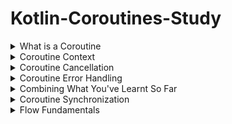 # Kotlin-Coroutines-Study

<details>
<summary>What is a Coroutine</summary>
<div markdown="1">

## What is a Coroutine

### 스레드와 코루틴:

- **스레드(Thread):** 스레드는 여러 작업을 동시에 실행할 수 있도록 도와줍니다. 예를 들어, 밥과 치킨을 요리할 때, 밥이 다 될 때까지 기다린 후 치킨을 요리하는 대신 두 가지를 동시에 하면 전체 시간이 줄어듭니다. 이처럼 스레드는 작업을 병렬로 처리하여 시간을 절약할 수 있습니다.
- **멀티 스레딩(Multi-threading):** 프로그램에서 여러 독립적인 실행 흐름(스레드)을 가질 수 있습니다. 한 스레드가 결과를 기다리는 동안 다른 스레드에서 작업을 처리할 수 있어, CPU 리소스를 효율적으로 사용할 수 있습니다.

### 코루틴(Coroutine):

- **순차적 실행:** 코루틴은 기본적으로 스레드처럼 순차적으로 실행됩니다. 하지만 **중단 지점**에 도달하면 대기 상태가 됩니다. 예를 들어, 네트워크 응답을 기다리거나 파일 복사를 하는 경우가 있습니다.
- **중단 지점:** 코루틴이 중단 지점에 도달하면, **연속성(continuation)**이라는 메커니즘을 통해 현재 상태를 저장하고, 나중에 결과가 준비되면 다시 실행을 재개할 수 있습니다.
- **가벼움:** 코루틴은 스레드보다 훨씬 적은 리소스를 사용하기 때문에, 더 많은 코루틴을 생성하더라도 메모리 문제를 걱정할 필요가 없습니다.
- **콜백 불필요:** 기존의 비동기 작업에서 사용되는 콜백(callback) 대신, 코루틴은 필요한 시점에 실행을 일시 중지하고 나중에 재개하기 때문에 프로그램 흐름을 훨씬 간단하게 관리할 수 있습니다.
- **스레드 전환:** 코루틴은 작업을 수행하는 스레드를 쉽게 전환할 수 있습니다. 예를 들어, 네트워크 작업은 백그라운드 스레드에서 처리하고, 결과가 준비되면 UI 업데이트를 위해 메인(UI) 스레드로 전환할 수 있습니다.

### 차단(Blocking) vs 중단(Suspending):

- **중단(Suspending):** 코루틴은 자신의 실행을 중단하지만, 실행 중인 스레드는 다른 작업을 계속할 수 있습니다.
- **차단(Blocking):** 스레드 전체가 차단되어 해당 스레드에서 실행 중인 다른 코루틴들이 모두 멈추게 됩니다.

## Launching your first Coroutine

- **동시성과 병렬성**:
    - 동시성은 여러 작업을 한 번에 처리하는 방식으로, 병렬성과는 다르게 단일 CPU 코어에서 작업이 빠르게 전환되면서 동시에 처리되는 것처럼 보임.
    - 병렬성은 여러 CPU 코어를 사용할 때만 가능함.
- **지연 함수와 서스펜션**:
    - `delay` 함수는 서스펜드 함수로 코루틴을 일시 중지하고 일정 시간이 지난 후 다시 실행함.
    - 코루틴이 지연될 때 다른 코루틴은 계속 실행될 수 있으며, 네트워크 호출과 같은 비동기 작업에서 유용하게 사용됨.
- **구조화된 동시성(Structured Concurrency)**:
    - 코루틴의 부모-자식 관계를 통해 계층 구조를 가지며, 여러 코루틴을 함께 관리하고 취소하는 것이 쉬워짐.
    - 예시로 외부 코루틴이 실행되고, 내부 코루틴들이 순차적으로 실행되며 서로 독립적으로 동작함.
- **블로킹 코드와 서스펜딩 코드**:
    - 블로킹 코드(`Thread.sleep()`)와 서스펜딩 코드(`delay()`)의 차이를 설명.
    - 서스펜딩 코드는 코루틴만 일시 중지하지만, 블로킹 코드는 스레드 전체를 멈추게 함. UI 업데이트가 필요한 메인 스레드에서 블로킹 코드를 실행하면 앱이 멈추는 현상이 발생할 수 있음.

## Suspend Functions

- **실제 예제 소개**:
    - `Ktor` 네트워킹 라이브러리와 `Room` 데이터베이스를 활용한 예제를 통해, 보다 현실적인 코루틴 사용 사례를 다룸.
    - `Ktor`는 코루틴 기반으로 작동하며, 네트워킹과 데이터베이스 작업에 서스펜드 함수가 많이 사용됨.
- **서스펜드 함수 작성**:
    - `delay`와 같은 서스펜드 함수는 코루틴 안에서 실행되며, 서스펜드 함수 내에서도 다른 서스펜드 함수를 호출할 수 있음.
    - `fetchData`라는 서스펜드 함수 예제를 통해, API 호출로 얻은 데이터를 로컬 데이터베이스에 저장하는 과정을 설명. 이 과정은 비동기적으로 실행됨.
- **서스펜드 함수의 작동 방식**:
    - 네트워크 호출이나 데이터베이스 삽입과 같은 작업이 완료된 후에 다음 작업이 실행됨. 즉, 순차적으로 비동기 작업이 이루어짐.
    - 여러 서스펜드 함수를 하나로 묶어, 코루틴 스코프 내에서 호출할 수 있음.

## Coroutine Scopes

- **GlobalScope의 위험성**:
    - `GlobalScope`를 사용하면 코루틴이 애플리케이션의 전체 생명 주기에 연결되어 앱이 종료되기 전까지 코루틴이 취소되지 않음.
    - Android의 생명 주기 관리(액티비티, 프래그먼트, 뷰 모델)에서 GlobalScope를 사용하는 것은 비효율적이고 위험할 수 있음.
- **LifeCycleScope와 ViewModelScope**:
    - `LifeCycleScope`는 코루틴을 액티비티나 프래그먼트의 생명 주기와 연결하여, 화면 회전 등의 이유로 액티비티가 파괴되면 코루틴도 함께 취소됨.
    - `ViewModelScope`는 뷰모델의 생명 주기와 연결되어, 뷰모델이 종료될 때 코루틴도 자동으로 취소됨. 화면 회전 시에도 계속해서 네트워크 요청을 유지할 수 있어 자주 사용됨.
- **코루틴 스코프의 중요성**:
    - 각 Android 컴포넌트의 생명 주기에 맞춰 코루틴을 적절히 관리할 수 있도록, `GlobalScope` 대신 `LifeCycleScope`나 `ViewModelScope`를 사용하는 것이 권장됨.
- **Custom Coroutine Scope**:
    - 사용자가 직접 코루틴 스코프를 만들 수 있음. 예를 들어, 서비스와 같은 생명 주기를 가진 컴포넌트에서 스코프를 생성하고 서비스가 종료되면 코루틴도 취소할 수 있음.

## Jobs Deferreds

- **Job과 Coroutine**:
    - 코루틴은 `launch` 함수를 통해 실행되며, 이 함수는 `Job` 객체를 반환함. Job은 코루틴의 상태(실행 중, 취소됨, 완료됨)를 관리함.
    - Job을 통해 특정 코루틴을 취소하거나 상태를 확인할 수 있음. 예를 들어, `job.cancel()`로 특정 코루틴을 취소할 수 있고, `job.isActive`, `job.isCompleted` 등의 메서드로 상태를 확인할 수 있음.
- **Job 대기(Join)**:
    - `job.join()`은 해당 코루틴이 완료될 때까지 대기하는 서스펜딩 함수임. 여러 코루틴을 병렬로 실행하면서도, 각 코루틴이 끝날 때까지 기다릴 수 있음.
- **Deferred와 결과 반환**:
    - `launch` 대신 `async`를 사용하면 `Deferred` 객체를 반환받으며, 이는 결과를 지연 반환하는 코루틴임.
    
    ```kotlin
    val deferred: Deferred<String> = async {
        delay(1000L)  // 1초 동안 대기
        "결과 반환"   // 결과 반환
    }
    
    val result = deferred.await()  // 1초 후에 "결과 반환" 값을 얻음
    println(result)  // 출력: 결과 반환
    ```
    
    - `Deferred`는 결과를 포함한 `Job`의 일종으로, `await()` 함수를 통해 코루틴의 결과를 비동기적으로 받을 수 있음.
    - 예를 들어, `async`를 사용해 두 개의 네트워크 요청을 병렬로 실행하고, 각 요청이 끝난 후 결과를 받아 처리할 수 있음.
- **병렬 처리의 중요성**:
    - 여러 코루틴을 병렬로 실행하면 전체 시간이 단축됨. 예시로, 두 개의 작업이 각각 2초와 3초가 걸리더라도, 병렬로 처리하면 5초가 아닌 3초 안에 완료됨.
    - `async` 블록 내에서 즉시 `await()`를 호출하면, 병렬 처리가 아닌 순차적으로 실행되어 비효율적임.

## Coroutines in Compose

- **Compose에서 코루틴 사용**:
    - Jetpack Compose는 코루틴 기반으로 설계되어 있으며, UI 관련 작업에 코루틴을 많이 활용함.
    - 예시로 간단한 카운터 앱을 통해, 코루틴이 Compose에서 어떻게 사용되는지 설명함.
- **LaunchedEffect**:
    - `LaunchedEffect`는 컴포지션이 시작될 때 코루틴을 실행하고, 특정 상태가 변경되면 코루틴을 재실행하는 효과 핸들러임.
    - 상태(key)가 변경되면 코루틴이 취소되고 새롭게 시작되며, UI가 변경될 때 오래된 상태에 의존하지 않도록 도와줌.
- **ProducedState**:
    - `ProducedState`는 코루틴 컨텍스트에서 상태를 생성하는데 사용되며, 서스펜드 함수와 함께 상태를 업데이트할 수 있음.
        - **코루틴 기반 상태 생성**:
        `ProducedState`는 코루틴 컨텍스트 안에서 비동기 작업을 수행하여 UI에서 사용할 상태를 생성합니다. `ProducedState`는 **서스펜드 함수**를 호출할 수 있으므로, 네트워크 호출이나 시간 지연 같은 비동기 작업을 처리할 때 유용함.
        - **상태의 지속성**:
        `ProducedState`로 생성된 상태는 해당 컴포저블이 **컴포지션**에 있을 때만 유효하며, 컴포저블이 사라지면 코루틴과 상태도 함께 소멸합니다. 이는 UI의 생명 주기와 상태의 생명 주기를 맞추는 데 유용함.
        - **사용법**:
        `ProducedState`는 초기 상태 값을 제공하고, 코루틴을 사용하여 상태를 갱신합니다. 코루틴 안에서 비동기 작업이 완료될 때마다 상태를 업데이트하고, UI는 이 상태 변화를 관찰하여 자동으로 다시 그려짐.
        
        ```kotlin
        @Composable
        fun CounterScreen() {
            val counter by produceState(initialValue = 0) {
                while (true) {
                    delay(1000L)  // 1초 대기
                    value += 1    // 상태 값 증가
                }
            }
        
            Text(text = "Counter: $counter")
        }
        ```
        
        - 예를 들어, 사용자가 프로필 정보를 로딩하는 동안 화면에 상태를 실시간으로 업데이트하거나, 데이터가 준비될 때까지 대기할 수 있습니다.
- **Snackbar 예시**:
    - `Snackbar`는 서스펜딩 함수(`showSnackbar`)를 사용하여 코루틴이 실행 중인 동안 일시 중단됨. 이를 통해 UI가 반응하는 동안 상태를 관리할 수 있음.
    - `rememberCoroutineScope`를 사용하여 특정 컴포저블의 생명 주기와 연계된 코루틴 스코프를 만들 수 있음.

 </div>
</details>

<details>
<summary>Coroutine Context</summary>
<div markdown="1">

### What Is a Coroutine Context

1. 액티비티, 애플리케이션, 서비스 컨텍스트와 달리, Coroutine Context는 현재 실행 중인 코루틴의 상태를 나타낸다.
    1. 코루틴 컨텍스트의 요소
        1. 코루틴의 작업
        2. 이름
        3. 예외 처리기
        4. 디스패처 등
2.  **Coroutine Context**는 해시맵처럼 키-값 쌍으로 여러 요소를 포함한다.

예를 들어, 코루틴의 작업을 Job을 통해 접근할 수 있으며, 이름을 부여하거나 예외 처리기를 추가하는 것도 가능하다.

3. Dispatcher는 코루틴이 실행되는 스레드를 결정하는데 사용된다.

기본 디스패처는 _Dispatchers.Default_이며, _Dispatchers.Main_ 등으로 스레드를 지정할 수 있다.

4. Coroutine Context는 여러 요소를 조합할 수 있다. _+_ 연산자를 사용해 디스패처와 작업을 함꼐 설정하는 방식으로 컨텍스트를 구성할 수 있다.

```kotlin
CoroutineScope(Dispathcers.Main + CoroutineName("Cool Coroutine!")).launch {
	println(Dispatcher: ${coroutineContext[CoroutineDispatcher]}")
	println(Dispatcher: ${coroutineContext[CoroutineName]}")
}
```

5. **코루틴 스코프**는 단순히 코루틴 컨텍스트를 감싸는 래퍼로, 코루틴의 수명 주기를 관리하는 역할을 합니다.

### WithContext

1. 코루틴 컨텍스트는 언제든지 스레드를 변경할 수 있는 능력이 있으며, **withContext**를 사용하면 특정 스레드로 코드를 실행할 수 있다.
    
2. 각 디스패처는 특정 작업에 최적화되어 있다. 예를 들어, **IO 디스패처**는 네트워크 요청이나 파일 읽기와 같은 I/O 작업에 적합하고, **메인 디스패처**는 UI 업데이트 작업에 사용된다.
    

### IO Default Dispatcher

1. **IO 디스패처**는 I/O 작업(예: 네트워크 호출, 파일 읽기 등)에 최적화되어 있다. 이런 작업은 외부에서 응답을 기다려야 하므로 CPU 자원을 덜 사용하고, 여러 스레드에서 동시에 처리하는 것이 유f리하다.
2. **기본 디스패처**는 CPU를 많이 사용하는 작업에 적합합니다. 계산이나 복잡한 알고리즘을 처리할 때 더 적은 스레드를 사용하고, 각 CPU 코어에 맞춰 효율적으로 자원을 사용합니다.

두 디스패처의 차이점은 스레드 풀의 크기에서 나온다. IO 디스패처는 더 많은 스레드를 사용해 동시에 여러 작업을 처리할 수 있지만, 기본 디스패처는 CPU 자원을 최대한 활용하기 위해 코어당 하나의 스레드만 사용합니다. 예를 들어, 네트워크 요청 같은 작업은 IO 디스패처를 사용하는 것이 더 빠르지만, 복잡한 계산 작업은 기본 디스패처가 더 효율적입니다

### Main / Main Immediate Dispatcher

1. **메인 디스패처(Main Dispatcher)**: 메인 스레드에서 코루틴을 실행시키는 기본 방식입니다. 이 디스패처를 사용하면 작업이 대기열에 추가되어 메인 스레드의 다른 작업(예: UI 업데이트)이 완료된 후 실행됩니다. 즉, 코루틴이 스케줄링되어 대기 중인 다른 작업이 모두 끝나고 나면 실행됩니다.
    
2. **메인 Immediate 디스패처(Main Immediate Dispatcher)**: 메인 디스패처와 마찬가지로 메인 스레드에서 코루틴을 실행하지만, 차이점은 이름에서 알 수 있듯이 즉시 실행됩니다. 즉, 대기열에 넣지 않고 바로 실행되며, 코루틴이 이미 메인 스레드에서 실행 중이라면 즉시 코드를 실행합니다. 대기 시간 없이 바로 UI 업데이트가 필요할 때 유용합니다.
    

이렇게 immediate 는 순서 보장과 최적화에 유용하게 쓰일 수 있습니다. immediate 는 이미 해당 함수가 해당 스레드에 있다고 가정하고 추가적인 디스패치를 요구하지 않는 Dispatcher 이기 때문에 모든 환경에서 기본 값으로 존재하는 메인 스레드에 대해서만 가능합니다. 이런 이유로 Dispatchers.Main 이 아닌 다른 Dispatchers 에는 immediate 옵션이 존재하지 않습니다.

예를 들어, XML 기반의 UI에서는 메인 스레드에서만 UI를 변경할 수 있기 때문에 메인 디스패처를 꼭 사용해야 했습니다. 반면, Jetpack Compose 환경에서는 상태(state) 업데이트를 통해 UI가 갱신되기 때문에, 일부 상태 변경은 백그라운드 스레드에서도 안전하게 이루어질 수 있습니다.

Dispatchers.Main.immediate 는 viewModelScope 와 lifecycleScope 에 기본 값으로 사용되고 있습니다.

```kotlin
public val ViewModel.viewModelScope: CoroutineScope
    get() {
        val scope: CoroutineScope? = this.getTag(JOB_KEY)
        if (scope != null) {
            return scope
        }
        return setTagIfAbsent(
            JOB_KEY,
            CloseableCoroutineScope(SupervisorJob() + Dispatchers.Main.immediate)
        )
    }
    
public val Lifecycle.coroutineScope: LifecycleCoroutineScope
    get() {
        while (true) {
            val existing = mInternalScopeRef.get() as LifecycleCoroutineScopeImpl?
            if (existing != null) {
                return existing
            }
            val newScope = LifecycleCoroutineScopeImpl(
                this,
                SupervisorJob() + Dispatchers.Main.immediate
            )
            if (mInternalScopeRef.compareAndSet(null, newScope)) {
                newScope.register()
                return newScope
            }
        }
    }
```

안드로이드는 기본 스레드가 메인 스레드 하나밖에 없기 때문에 기본 값으로 모든 함수들은 메인 스레드에서 실행되기 때문입니다.

### Unconfined Dispatcher

이 디스패처는 일반적인 상황에서 자주 사용되지는 않지만, 미리 정의된 디스패처 중 하나로 존재하며 특정한 경우에 유용할 수 있다.

- **Unconfined Dispatcher**는 코루틴을 어느 스레드에서든 실행할 수 있으며, 실행 중이던 스레드를 그대로 이어받아 실행합니다. 즉, Unconfined 디스패처로 전환된 코루틴은 이전에 실행 중이던 스레드에서 계속 실행됩니다.

- 이 디스패처는 스레드에 구애받지 않고 실행되므로, 스레드 전환이 필요하지 않은 간단한 작업에 적합할 수 있지만, **예측하지 못한 동작**이 발생할 수 있어 실무에서는 자주 사용하지 않도록 권장됩니다. 예를 들어, 메인 스레드에서 실행되는 Unconfined 코루틴이 잘못된 블로킹 호출을 할 경우, 메인 스레드가 차단될 수 있습니다.

- 실제로 Unconfined Dispatcher의 **실제 사용 사례**는 거의 없으며, 예측 불가능한 동작 때문에 사용이 권장되지 않습니다. 하지만, **테스트 환경**에서는 Unconfined Dispatcher의 특별한 버전인 **Unconfined Test Dispatcher**가 유용할 수 있으며, 이는 테스트에서 코루틴의 실행 흐름을 제어할 수 있게 도와줍니다.

</div>
</details>

<details>
<summary> Coroutine Cancellation</summary>
<div markdown="1">

## Why Cancellation Seems Simple, But is hard

### 1. **취소의 기본 개념**

- 코루틴을 취소하면 실행 중인 작업이 중단됩니다. 특정 코루틴 스코프 내에서 모든 코루틴이 취소될 수 있으며, **부모 작업**이 취소되면 **자식 작업**도 함께 취소됩니다. 이는 비교적 직관적으로 이해할 수 있습니다.

### 2. **취소의 협력적 특성**

- 코루틴의 취소는 **자동으로 이루어지지 않고**, 중단 함수(suspending function)가 취소 여부를 확인하고 취소를 수락해야만 작동합니다. 즉, 취소가 발생해도 중단 함수 내에서 **취소 체크포인트**가 있어야 취소가 반영됩니다.
- 예를 들어, 이미지 압축 작업을 중단시키려면 각 중단 함수 호출 사이에 취소 여부를 확인하는 코드(예: `isActive` 또는 `ensureActive`)가 필요합니다. 이를 통해 코루틴이 취소되었는지 확인하고, 취소된 경우에는 더 이상 작업을 계속하지 않고 종료됩니다.

### 3. **취소 처리 시의 문제점**

- 코루틴 취소가 제대로 지원되지 않으면, 취소 요청을 받아도 코루틴이 계속 실행될 수 있습니다. 예를 들어, 파일을 읽거나 이미지를 압축하는 작업에서 취소 체크포인트가 없으면, 코루틴이 취소되었더라도 해당 작업이 끝날 때까지 계속됩니다.
- **취소 체크포인트**는 중단 함수 사이에 위치해야 하며, 이를 통해 취소 여부를 주기적으로 확인해야 합니다.

### 4. **실제 안드로이드 환경에서의 취소**

- 안드로이드 환경에서는 **생명 주기(Lifecycle)**에 따라 코루틴이 자동으로 취소될 수 있습니다. 예를 들어, **ViewModel 스코프**에서 실행 중인 코루틴은 사용자가 화면을 뒤로 이동하거나 액티비티가 종료되면 자동으로 취소됩니다. 이런 상황에서 취소를 제대로 지원하지 않으면, **메모리 누수**나 **성능 문제**, 심지어 **앱 크래시**가 발생할 수 있습니다.

## The Consequences of Cancellation

- **취소의 기본 구조**:
    - 코루틴 내에서 취소된 **작업(job)**은 더 이상 실행되지 않지만, 동일한 부모 작업 내의 **다른 형제 작업**은 계속 실행됩니다.
    - 반면, **부모 작업**이 취소되면 모든 자식 작업도 함께 취소됩니다. 이는 **구조적 동시성(Structured Concurrency)**의 원칙에 따른 것으로, 부모 작업의 취소는 하위 모든 작업에 영향을 미칩니다.
- **코루틴 스코프 취소**:
    - **코루틴 스코프**가 취소되면 해당 스코프 내에서 실행 중이던 모든 코루틴과 작업이 취소됩니다.
    - 한 번 취소된 코루틴 스코프는 더 이상 재사용할 수 없으며, 새로운 코루틴을 시작할 수 없습니다. 만약 스코프 자체는 유지하면서 자식 작업들만 취소하고 싶다면, `coroutineContext.cancelChildren()`을 사용할 수 있습니다.
- **취소의 내부 작동**:
    - 코루틴이 취소될 때, **취소 예외(CancellationException)**가 발생하며, 코루틴은 더 이상 실행되지 않습니다. 예를 들어, `ensureActive()` 함수는 코루틴이 여전히 활성 상태인지 확인하고, 취소된 경우 예외를 발생시킵니다.
    - 코루틴은 상태 머신처럼 동작하여, 실행 상태(Active)에서 **취소 중 상태(Cancelling)**로 전환되고, 마지막으로 **취소된 상태(Cancelled)**로 이동합니다. 이 과정에서 자원을 정리하는 등의 작업이 필요할 수 있습니다.
- **취소 예외의 특수성**:
    - **CancellationException**은 다른 예외와 달리 오류로 간주되지 않으며, 코루틴이 취소된 후에도 남은 작업을 처리할 수 있는 시간을 허용합니다. 예를 들어, 파일을 열고 있던 스트림을 닫는 등의 정리 작업을 할 수 있습니다.

## Cancellation Trap 1 Try-Catch

1. **취소 예외의 처리 문제**:
    - 코루틴에서 취소가 발생하면 `CancellationException`이 발생하고, 이는 코루틴의 모든 중단점(suspension point)에서 던져집니다.
    - 만약 `try-catch` 블록에서 모든 예외를 포괄적으로 처리하면, `CancellationException`도 함께 잡히게 됩니다. 이로 인해 코루틴이 취소되었음에도 불구하고 취소 상태를 부모 작업이 인식하지 못하게 되어, **무한 반복**이 발생할 수 있습니다.
2. **취소 예외를 삼키는 문제**:
    - 예를 들어, API 요청을 반복하는 코루틴에서 `try-catch`로 모든 예외를 처리한 경우, `CancellationException`이 발생하더라도 코루틴이 계속해서 실행될 수 있습니다. 이는 부모 작업이 취소된 상태를 알 수 없기 때문입니다.
    - 이로 인해, 무한 반복 또는 불필요한 리소스 낭비가 발생할 수 있습니다.
3. **해결 방법**:
    - **특정 예외만 처리**: 모든 예외를 처리하는 대신, 특정 예외(예: 네트워크 오류)만을 처리하여 `CancellationException`을 부모 작업으로 전달할 수 있습니다.
    - **취소 예외 재발생**: `catch` 블록에서 `CancellationException`을 확인하고, 취소된 경우에는 이 예외를 다시 던져서 부모 작업이 취소를 인식하도록 합니다.
    - **`ensureActive` 사용**: `ensureActive()`를 사용해 코루틴이 여전히 활성 상태인지 확인하고, 취소된 경우 `CancellationException`을 발생시킵니다.

## Cancellation Trap 2 Transaction like Behavior

### 문제)

코드에서 원격 API 호출로 주문을 생성하고, 그 주문의 추적 번호를 로컬 데이터베이스에 저장하는 과정이 있다. 여기서 발생할 수 있는 문제는 다음과 같다.

1. **원격 API 호출 성공 후 코루틴 취소**: 주문이 원격 API에 성공적으로 전달되었지만, 로컬 데이터베이스에 추적 번호를 저장하기 전에 코루틴이 취소될 수 있습니다. 이렇게 되면 원격 서버에는 주문 정보가 있지만, 클라이언트(앱)에는 추적 번호가 저장되지 않아 데이터 불일치가 발생합니다.
2. **트랜잭션과 유사한 동작**: 데이터베이스 트랜잭션처럼, 모든 작업이 성공적으로 완료되었을 때만 데이터베이스에 반영되도록 하는 것이 이상적입니다. 하지만 코루틴이 중간에 취소되면, 일부 작업이 완료되지 않아 일관성이 깨질 수 있습니다.

---

### 해결책)

- **withContext(NonCancellable)**: 특정 코드 블록을 **취소 불가능**하게 만들어, 그 코드가 반드시 실행되도록 보장합니다. 예를 들어, 주문이 성공적으로 생성된 후, 추적 번호를 저장하는 코드가 반드시 실행되도록 합니다. 하지만 이 방법은 위험할 수 있으며, 무한 루프나 대규모 작업이 취소되지 않고 계속 실행될 위험이 있습니다.
- **애플리케이션 전역의 코루틴 스코프 생성**: **글로벌 스코프(Global Scope)** 대신, 애플리케이션의 수명과 연동된 전역 코루틴 스코프를 생성하여 사용할 수 있습니다. 이렇게 하면 뷰모델 스코프나 생명 주기 스코프와는 독립적으로 동작하며, 특정 작업이 취소되지 않고 실행되도록 할 수 있습니다. 이를 통해 주문이 성공적으로 완료된 후 추적 번호를 저장하는 작업이 반드시 완료되도록 보장할 수 있습니다.
- **Supervisor Job**: 여러 코루틴이 동일한 스코프에서 실행될 때, 하나의 코루틴이 실패하더라도 다른 코루틴에 영향을 미치지 않도록 하기 위해 **Supervisor Job**을 사용합니다.

## Cancellation Trap 3 Try-Finally

### 문제 설명

코드에서는 파일에 데이터를 쓰고, 코루틴이 취소될 경우 **임시 파일을 삭제**하는 과정이 포함되어 있습니다. 주요 과정은 다음과 같습니다:

1. **파일에 기록**: 파일에 데이터베이스 레코드를 작성하는 함수가 있습니다. 이 함수는 5줄을 파일에 쓰는 작업을 시뮬레이션하며, 중간에 지연(delay)을 추가하여 코루틴이 취소될 가능성을 보여줍니다.
2. **취소 시 파일 삭제**: 코루틴이 취소되면, 파일이 완전히 기록되지 않기 때문에 **임시 파일을 삭제**해야 합니다. 이를 위해 `finally` 블록에서 파일 삭제 작업을 수행합니다.
3. **문제 발생**: 코루틴이 취소될 경우, `finally` 블록은 실행되지만, 코루틴이 이미 **취소 상태**일 때는 **서스펜드 함수(suspend function)**가 호출되지 않습니다. 예를 들어, 파일 삭제 작업이 서스펜드 함수 내에서 이루어지면, 코루틴이 취소된 상태에서는 이 작업이 건너뛰어져 파일이 삭제되지 않습니다.

---

### 해결책

- **`withContext(NonCancellable)`**: 서스펜드 함수를 사용하는 코드가 **취소되지 않도록** `finally` 블록 안에서 `withContext(NonCancellable)`를 사용해야 합니다. 이를 통해 코루틴이 취소된 상태에서도 `finally` 블록 내의 모든 코드가 정상적으로 실행됩니다.
    - 예를 들어, 파일을 삭제하는 함수가 서스펜드 함수라면, `withContext(NonCancellable)`로 감싸주면 코루틴이 취소된 상태에서도 해당 파일이 안전하게 삭제됩니다.

---

### 핵심 요약

코루틴이 취소될 경우, 서스펜드 함수는 더 이상 호출되지 않지만, `finally` 블록에서 리소스를 정리해야 할 경우 `withContext(NonCancellable)`를 사용하여 **취소 불가** 상태에서 반드시 리소스 정리 작업을 완료하도록 해야 합니다

## EnsureActive vs yield

### 1. **ensureActive**

- `ensureActive`는 **취소 여부를 확인**하는 함수로, 코루틴이 취소된 경우 `CancellationException`을 발생시킵니다.
- **중단 함수**가 아니므로, **스레드 전환**이 발생하지 않습니다. 단순히 코루틴이 취소되었는지 확인하고, 취소된 경우 부모 스코프에 이를 알리는 역할을 합니다.

### 2. **yield**

- `yield`는 **중단 함수**이므로, 실행 중인 코루틴이 중단되고, 다른 코루틴이 실행될 수 있는 기회를 줍니다.
- `yield` 역시 코루틴이 취소되었는지 확인하고, 취소된 경우 **취소 예외**를 던집니다.
- 주요 차이점은 **스레드 전환**이 가능하다는 점입니다. 코루틴이 `yield`를 만나면 중단 상태에 들어가고, 다른 코루틴이 실행될 수 있는 기회를 갖습니다.

### 차이점 요약:

- `ensureActive`는 코루틴의 취소를 확인하지만, 중단 상태로 들어가지 않기 때문에 스레드 전환이 일어나지 않습니다.
- `yield`는 중단 상태로 들어가서 다른 코루틴이 실행될 수 있는 기회를 주며, **동시성 프로그래밍**에서 더 효율적으로 동작할 수 있습니다.

결론적으로, `ensureActive`는 빠른 실행을 원할 때 사용하고, `yield`는 **다른 코루틴에게 실행 기회를 제공**하면서 **동시성 작업을 최적화**할 때 유용합니다

</div>
</details>

<details>
<summary> Coroutine Error Handling</summary>
<div markdown="1">

# Coroutine Error Handling

## How Coroutine Treat Exceptions

### 1. **예외 발생 시 동작**

- 코루틴 내에서 예외가 발생하면, 해당 예외는 **부모 코루틴**으로 전파됩니다. 예외가 처리되지 않으면 **애플리케이션이 충돌**하게 됩니다.
- 예외가 발생한 코루틴은 **즉시 중단**되며, 부모 코루틴이 해당 예외를 처리하지 않으면 부모 코루틴도 중단됩니다.

### 2. **예외 처리 방법**

- 예외를 처리하는 방법으로는 **`try-catch`** 블록을 사용하여 예외를 포착할 수 있습니다. 만약 자식 코루틴에서 발생한 예외를 처리하면, 부모 코루틴으로 전파되지 않고 안전하게 처리됩니다.

```kotlin
launch {
    try {
        delay(1000)
        throw Exception("오류 발생")
    } catch (e: Exception) {
        e.printStackTrace()
    }
}
```

- 위 코드에서 자식 코루틴 내의 예외를 처리하면 부모 코루틴에 영향을 주지 않고 정상적으로 작업을 마칠 수 있습니다.

### 3. **부적절한 예외 처리**

- `try-catch`를 **`launch`** 함수 바깥에 사용하면 예외를 포착할 수 없습니다. 이는 `launch` 함수가 비동기로 실행되며, 호출 직후 바로 종료되기 때문에 **`try-catch`** 블록에서 예외를 잡을 수 없기 때문입니다.

```kotlin
try {
    launch {
        throw Exception("오류 발생")
    }
} catch (e: Exception) {
    println("예외 처리됨")
}
```

- 이 경우, 예외는 부모 코루틴으로 전파되며 애플리케이션이 충돌합니다.

### 4. **코루틴 예외 처리의 기본 원칙**

- **자식 코루틴**에서 발생한 예외는 **부모 코루틴으로 전파**되므로, 자식 코루틴 내에서 발생할 수 있는 예외를 **명시적으로 처리**하는 것이 좋습니다.
- 예를 들어, API 호출과 같은 중단 함수에서 발생할 수 있는 예외를 `try-catch`로 처리하여 부모 코루틴이 중단되지 않도록 해야 합니다.

## Catching Errors With CoroutineExceptionHandler

### 1. **`CoroutineExceptionHandler`의 개념**

- `CoroutineExceptionHandler`는 코루틴에서 발생한 **미처리된 예외**를 처리하는 **콜백**을 제공합니다.
- **코루틴 컨텍스트**의 일부로서, 예외가 발생했을 때 해당 예외를 처리할 수 있는 방법을 제공하며, 앱이 충돌하지 않도록 도와줍니다.

### 2. **사용 예시**

- **`try-catch`** 블록을 사용하지 않고 예외가 발생했을 때, 예외는 부모 코루틴으로 전파되며, 부모 코루틴이 취소됩니다.
- `CoroutineExceptionHandler`를 사용하면 **예외가 부모 코루틴으로 전파되기 전에 처리**할 수 있다.

```kotlin
val handler = CoroutineExceptionHandler { _, throwable ->
    throwable.printStackTrace()  // 예외 처리
}

launch(handler) {
    throw Exception("예외 발생")
}
```

### 3. **`CoroutineExceptionHandler`의 한계**

- **예외가 처리되더라도** 해당 코루틴은 **실패한 것으로 간주**됩니다. 즉, 예외가 발생한 자식 코루틴이 속한 **부모 코루틴** 및 해당 부모 코루틴 내의 **모든 자식 코루틴**도 취소됩니다.
- 예를 들어, 자식 코루틴에서 예외가 발생하면 부모 코루틴이 취소되고, 부모의 다른 자식 코루틴도 함께 취소됩니다.

### 4. **사용 시 주의사항**

- `CoroutineExceptionHandler`는 **글로벌 예외 처리** 또는 **로그 기록**을 위한 용도로 적합하지만, 일반적인 예외 처리를 위해 사용하는 것은 권장되지 않습니다.
- 예외 처리를 위해서는 **`try-catch` 블록**을 사용하는 것이 더 권장됩니다. 이는 각 코루틴 내에서 예외를 명시적으로 처리함으로써 부모 코루틴이 취소되는 것을 방지할 수 있기 때문입니다.

## SupervisorJob

### 1. **기본 코루틴 예외 처리**

- 기본적으로 코루틴에서 예외가 발생하면, **해당 코루틴 스코프 전체가 취소**됩니다. 예를 들어, 한 자식 코루틴에서 예외가 발생하면 같은 스코프 내의 다른 자식 코루틴도 함께 취소됩니다.

### 2. **`SupervisorJob`의 역할**

- `SupervisorJob`은 **각 자식 코루틴이 독립적으로 실행**되도록 하여, 한 자식 코루틴에서 예외가 발생해도 **다른 자식 코루틴에 영향을 주지 않도록** 합니다.
- `SupervisorJob`을 사용하면, 한 코루틴이 실패해도 나머지 코루틴은 계속해서 정상적으로 실행될 수 있습니다.

```kotlin
val supervisorScope = CoroutineScope(Dispatchers.Main + SupervisorJob())

supervisorScope.launch {
    throw Exception("코루틴 1 오류 발생")
}

supervisorScope.launch {
    println("코루틴 2 실행 중")
}
```

위 코드에서 첫 번째 코루틴에서 예외가 발생하더라도, 두 번째 코루틴은 정상적으로 실행됩니다.

### 4. **안드로이드에서의 `SupervisorJob` 사용**

- **안드로이드의 `LifecycleScope`** 및 `ViewModelScope`는 기본적으로 `SupervisorJob`을 사용합니다. 이는 여러 독립적인 작업(예: 애니메이션, API 호출, 데이터베이스 쿼리 등)이 하나의 스코프 내에서 실행될 때, **하나의 작업이 실패해도 다른 작업에 영향을 주지 않도록** 하기 위함입니다.

### 5. **사용 시 주의사항**

- `launch` 또는 `withContext`와 함께 `SupervisorJob`을 직접 사용하는 것은 권장되지 않습니다. 이는 부모-자식 간의 구조적 동시성 관계가 깨질 수 있기 때문입니다. 대신, **사용자 정의 코루틴 스코프**에서만 `SupervisorJob`을 사용하는 것이 좋습니다.

## coroutineScope & supervisorScope

### 1. **`coroutineScope`**

- `coroutineScope`는 **모든 자식 코루틴이 완료될 때까지 기다리는 스코프**입니다.
- **구조적 동시성**을 보장하기 때문에, 자식 코루틴 중 하나에서 예외가 발생하면 **모든 자식 코루틴이 취소**됩니다. 즉, 한 코루틴이 실패하면 다른 자식 코루틴도 모두 취소됩니다.
- 이 방식은 **모든 작업이 성공해야 하는 경우**에 적합합니다. 예를 들어, 두 개의 API 호출이 상호 의존적일 때, 하나가 실패하면 다른 것도 취소되는 것이 바람직합니다.

### 2. **`supervisorScope`**

- `supervisorScope`는 **자식 코루틴이 독립적으로 동작**할 수 있게 하며, 한 자식 코루틴이 실패해도 다른 자식 코루틴에 영향을 주지 않습니다.
- 이는 여러 작업이 **서로 독립적**일 때 유용합니다. 예를 들어, 10개의 이미지를 압축하는 작업에서 하나의 이미지 압축이 실패해도 나머지 9개는 계속해서 압축 작업을 완료할 수 있습니다.

```kotlin
supervisorScope {
    launch {
        compressImage()  // 예외 발생 시 다른 코루틴에 영향 없음
    }
    launch {
        saveImage()  // 독립적으로 실행됨
    }
}
```

### 3. **사용 사례 비교**

- `coroutineScope`는 **모든 작업이 성공적으로 완료되어야 할 때** 사용됩니다. 예를 들어, 프로필 데이터를 가져올 때 두 개의 API 호출이 모두 성공해야 한다면, 하나의 호출이 실패하면 다른 호출도 취소되는 것이 이상적입니다.

```kotlin
coroutineScope {
    val metadata = async { getProfileMetadata() }
    val posts = async { getProfilePosts() }
    
    if (metadata.await() != null && posts.await() != null) {
        // 성공 시 처리
    }
}
```

- `supervisorScope`는 **각 작업이 독립적**이고, 하나의 실패가 다른 작업에 영향을 주지 않아야 할 때 사용됩니다. 예를 들어, 여러 이미지를 압축하는 경우 한 이미지의 압축이 실패해도 다른 이미지들이 계속 압축되어야 할 때 적합합니다.

### 4. **`launch`와 `async`의 차이**

- `launch`는 **결과를 반환하지 않는** 코루틴을 생성하며, 예외가 발생하면 즉시 부모 코루틴으로 전파됩니다.
- `async`는 **결과를 반환하는** 코루틴을 생성하며, `await`을 호출할 때까지 예외가 발생하지 않습니다. 즉, 예외가 발생하더라도 `await()`를 호출할 때까지 예외가 전파되지 않습니다.

</div>
</details>

<details>
<summary>Combining What You've Learnt So Far</summary>
<div markdown="1">

## **Converting a Callback to a Suspend Function**

### 1. **콜백을 `suspend` 함수로 변환**

- **콜백 기반 API**(예: 안드로이드의 GPS 위치 가져오기)를 **suspend 함수**로 변환하는 방법을 배웁니다.
- 예시로, `getCurrentLocation()`이라는 콜백 기반의 위치 요청 함수를 코루틴 기반의 `getLocation()`이라는 `suspend` 함수로 변환합니다.
- **`suspendCoroutine`** 또는 `suspendCancellableCoroutine`을 사용하여 **코루틴이 일시 중단**되도록 하고, 콜백이 호출되면 코루틴을 재개(resume)합니다.

### 2. **취소 처리**

- 코루틴이 취소되었을 때, 해당 콜백을 어떻게 중단시킬 수 있는지 설명합니다. 안드로이드의 경우, 대부분의 시스템 API는 `CancellationSignal`을 제공하여 이를 처리할 수 있습니다.
- `suspendCancellableCoroutine`을 사용하여 **취소 가능**한 코루틴을 만들고, 코루틴이 취소되면 `CancellationSignal`을 사용하여 요청을 취소합니다.

### 3. **에러 처리**

- 위치 권한이 없거나 다른 문제가 발생했을 때, `continuation.resumeWithException()`을 사용하여 코루틴에서 예외를 발생시키는 방법을 설명합니다.
- 예외가 발생하면 부모 코루틴으로 전파되며, 적절히 처리되지 않으면 코루틴이 중단됩니다.

### 4. **비동기 작업의 동작 방식**

- 비동기 작업이 콜백을 사용하여 즉시 반환하는 대신, 요청이 완료되었을 때 콜백을 호출합니다. 이를 **코루틴으로 변환**하여 **중단 지점**을 만들고, 콜백이 호출되면 코루틴이 다시 실행됩니다.

### 5. **주의 사항**

- **콜백이 한 번만 실행되는 경우**에만 `suspendCoroutine` 또는 `suspendCancellableCoroutine`을 사용할 수 있습니다. 만약 **여러 번 호출되는 콜백**을 처리해야 한다면, `Flow`를 사용하는 것이 더 적합합니다.

### 6. invokeOnCancellation

- **코루틴 취소 시점에 실행**: 코루틴이 취소될 때 **자동으로 호출**되어, 자원을 해제하거나 추가 작업을 실행할 수 있습니다.
- **취소 처리**: 외부 API나 비동기 작업이 있을 때, **취소 신호**를 보내거나, 비동기 작업을 중단할 때 유용합니다.
- 취소 가능 코루틴(`suspendCancellableCoroutine`)**과 함께 사용**: 특히, `suspendCancellableCoroutine`을 사용하는 경우, 비동기 작업이 중단될 수 있도록 이 메서드를 사용해 **콜백 취소**를 처리합니다.

```kotlin
suspend fun getLocation(): Location = suspendCancellableCoroutine { continuation ->
    val locationManager = ... // LocationManager 초기화
    val cancellationSignal = CancellationSignal()

    // 위치 요청 시작
    locationManager.getCurrentLocation(
        LocationManager.NETWORK_PROVIDER,
        cancellationSignal,
        mainExecutor,
        { location ->
            // 위치를 성공적으로 받으면 코루틴을 재개
            continuation.resume(location)
        }
    )

    // 코루틴이 취소될 때 취소 신호 전송
    continuation.invokeOnCancellation {
        cancellationSignal.cancel()  // 위치 요청을 취소
    }
}
```

### 동작 설명

1. `suspendCancellableCoroutine`을 사용하여 코루틴을 일시 중단합니다.
2. GPS 요청을 시작한 후, 위치가 받아지면 `continuation.resume()`*을 호출하여 코루틴을 다시 실행합니다.
3. 코루틴이 **취소**되면 `invokeOnCancellation`이 호출되고, 이 시점에 `CancellationSignal.cancel()`을 통해 **GPS 요청을 취소**합니다.

### 사용 시 주의사항

- `invokeOnCancellation`은 **코루틴이 취소될 때만 실행**됩니다. 코루틴이 정상적으로 완료되면 호출되지 않습니다.
- 취소된 상태에서도 **비동기 작업이 종료**되도록 안전하게 구현해야 합니다.

### 번외 : 백그라운드 위협에 대한 콜백을 실행하는 newSingleThreadExecutor 에서는 잘 작동하지 않고, Main Thread에서 수행되어야 하는 이유

백그라운드 스레드에서 실행되는 **`newSingleThreadExecutor`** 대신 **메인 스레드**에서 콜백을 실행해야 하는 이유는, 안드로이드 시스템에서 **UI 관련 작업** 및 일부 **시스템 API 호출**이 반드시 **메인 스레드**에서 이루어져야 하기 때문입니다. 이를 따르지 않으면 **비정상적인 동작**이나 **충돌**이 발생할 수 있습니다. 여기서 그 이유를 구체적으로 설명해 볼게요.

### 1. **안드로이드 UI 스레드 원칙**

- 안드로이드의 UI 스레드는 앱의 **UI와 상호작용**하는 모든 작업을 처리하는 스레드입니다. 따라서 **UI 업데이트** 또는 **UI와 관련된 콜백**은 메인 스레드에서 실행되어야 합니다.
- 많은 안드로이드 **시스템 API**는 메인 스레드에서 호출되어야 하며, 이를 백그라운드 스레드에서 호출하면 예기치 않은 오류가 발생할 수 있습니다. 예를 들어, 위치 서비스(Location Manager)나 **카메라 API** 등이 있습니다.

### 2. **`newSingleThreadExecutor`의 문제**

- `newSingleThreadExecutor`는 **단일 백그라운드 스레드**에서 작업을 처리하도록 설계된 **Executor**입니다. 이는 **멀티스레딩** 환경에서 유용하지만, 안드로이드의 **UI 작업**이나 **시스템 콜백**을 백그라운드 스레드에서 처리하려고 하면 **메인 스레드와의 충돌**이 발생할 수 있습니다.
- 특히 **안드로이드 시스템 API**에서 제공하는 콜백은 주로 **메인 스레드에서 호출**되도록 설계되어 있기 때문에, 이를 백그라운드 스레드에서 처리하면 동작이 제대로 이루어지지 않거나 충돌이 발생할 수 있습니다.

### 3. **GPS 및 시스템 서비스 콜백의 메인 스레드 요구**

- **GPS 위치 요청**과 같은 시스템 서비스는 **메인 스레드에서 실행**되어야 합니다. 위치 요청 API는 위치가 수신될 때 **메인 스레드에서 UI 업데이트**를 하거나, 시스템 리소스를 관리하는데, 백그라운드 스레드에서 이를 처리할 경우 이러한 동작이 **안정적으로 이루어지지 않을 수 있습니다**.
- **메인 스레드**는 이러한 API들이 요청을 올바르게 처리하고, 필요한 경우 **취소(cancellation)** 등의 작업도 안전하게 수행할 수 있는 환경을 제공합니다.

### 4. **주요 예시: `Main Executor` 사용**

백그라운드 스레드 대신 **메인 스레드**에서 안전하게 콜백을 실행하기 위해, 안드로이드에서 메인 스레드 실행기(`Main Executor`)를 사용해야 합니다.

```kotlin
val mainExecutor = ContextCompat.getMainExecutor(context)
locationManager.getCurrentLocation(
    LocationManager.NETWORK_PROVIDER,
    null,  // CancellationSignal
    mainExecutor,  // Main thread에서 콜백을 실행
    { location ->
        // 위치가 성공적으로 수신되었을 때 콜백 처리
        println("위치: ${location.latitude}, ${location.longitude}")
    }
)
```

### 5. **왜 `Main Executor`가 필요한가?**

- **안전한 스레드 동작**: 메인 스레드에서 실행되는 코드는 **UI 작업**과 **안드로이드 시스템과의 상호작용**이 안전하게 이루어지도록 보장됩니다.
- **예상치 않은 동작 방지**: 백그라운드 스레드에서 시스템 콜백을 처리하면 시스템 리소스 관리나 UI 업데이트에서 오류가 발생할 수 있습니다. 이러한 작업은 반드시 **메인 스레드**에서 처리되어야 안전하게 동작합니다.

### 결론

- `newSingleThreadExecutor`와 같은 백그라운드 스레드는 **UI 업데이트**나 **안드로이드 시스템 콜백**을 처리하는 데 적합하지 않습니다. 이러한 작업은 **메인 스레드**에서 이루어져야 하며, 이를 위해 `Main Executor`를 사용하는 것이 권장됩니다. 이는 시스템 안정성 및 예측 가능한 동작을 보장하는 데 필수적입니다.

</div>
</details>

<details>
<summary> Coroutine Synchronization</summary>
<div markdown="1">

## **When Do You Have to Think of Synchronization**

### 1. **경쟁 상태(Race Condition)**

- **경쟁 상태**란, 여러 코루틴(또는 스레드)이 **동시에 공유 자원**(예: 변수 `count`)에 접근하여 값을 읽고 쓰는 상황에서 발생하는 문제입니다.
- 예시로, `count` 변수를 0에서 시작하여 100,000번 증가시키려 하지만, 실제 실행 결과는 100,000에 도달하지 못하는 경우가 발생합니다. 이는 **다수의 코루틴이 동시에 값을 읽고, 증가시키고, 다시 쓰는 과정에서 충돌**이 발생하기 때문입니다.

### 2. **왜 발생하는가?**

- `count++` 연산은 단순해 보이지만, 실제로는 **세 단계**로 이루어집니다:여러 코루틴이 **동시에 이 세 단계를 실행**하면, 한 코루틴이 값을 증가시키는 도중 다른 코루틴이 같은 값을 읽고 동일한 결과를 기록할 수 있습니다. 이로 인해 **최종 값이 정확하지 않게** 됩니다.
    1. **현재 값 읽기**
    2. **값 증가**
    3. **증가된 값 쓰기**

### 3. **단일 스레드에서의 동작**

- 만약 **모든 작업을 메인 스레드**에서 실행하면, 코루틴들이 한 번에 하나씩만 실행되므로 경쟁 상태가 발생하지 않습니다. 하지만 이는 **UI가 멈추거나 성능 저하**를 일으킬 수 있기 때문에, 실제 애플리케이션에서는 비효율적입니다.

### 4. **동기화의 필요성**

- **여러 코루틴**이 **동시에 동일한 자원**에 접근하는 경우, 동기화(synchronization)가 필요합니다. 동기화를 통해 한 코루틴이 자원을 수정하는 동안 다른 코루틴이 접근하지 못하도록 해야 합니다.

## **synchronized and Mutex**

### 1. **`synchronized` 블록**

- **`synchronized`** 블록은 자바의 기본 동기화 메커니즘으로, **스레드 간 자원 접근을 제어**합니다.
- **공유된 락 객체**를 사용하여 여러 스레드가 같은 변수에 접근하지 않도록 **순차적으로 코드가 실행**되도록 보장합니다.
- 예시:
    
    ```kotlin
    val lock = Any()
    synchronized(lock) {
        count++
    }
    
    ```
    
- **동작 원리**: 스레드가 **동시에 같은 코드에 접근할 수 없도록** 하고, 한 스레드가 작업을 완료한 후에야 다른 스레드가 실행됩니다.
- **락 객체가 공유되지 않으면** 동기화가 제대로 이루어지지 않습니다. 각 코루틴이 서로 다른 락 객체를 사용하면 동기화되지 않아 **경쟁 상태**가 발생할 수 있습니다.

### 2. **`Mutex`** (Mutual Exclusion)

- `Mutex`는 코루틴에서 사용하는 동기화 메커니즘으로, 하나의 뮤텍스(key)를 통해 여러 코루틴이 **공유 자원에 순차적으로 접근**할 수 있도록 합니다.
- 예시:
    
    ```kotlin
    val mutex = Mutex()
    mutex.withLock {
        count++
    }
    
    ```
    
- **`withLock`** 함수는 **코루틴을 중단**시키며, 뮤텍스가 해제될 때까지 다른 코루틴이 자원에 접근하지 못하게 합니다. 중단된 코루틴은 뮤텍스가 해제되면 다시 실행됩니다.
- `withLock`은 **중단 함수**이므로, **코루틴의 동시성**을 관리하는 데 적합합니다.

### 3. **`synchronized` vs `Mutex` 비교**

- `synchronized`는 **일반 스레드**와 코루틴에서 모두 사용할 수 있지만, 코루틴에서는 비효율적일 수 있습니다.
- `Mutex`는 코루틴을 위한 동기화 도구로, 코루틴이 **중단되면서도 다른 코루틴이 실행될 수 있는 장점**을 제공합니다.
- **코루틴을 사용하는 경우**에는 `Mutex`를 사용하는 것이 더 적합합니다. `synchronized`는 자바에서 제공하는 스레드 기반 동기화 방식으로, **코루틴의 중단 상태**를 고려하지 않습니다.
- 또한, **Kotlin 멀티플랫폼 프로젝트**에서는 `synchronized`를 사용할 수 없고, `Mutex`만 사용할 수 있습니다.

### 4. **주의 사항**

- **데드락**: 잘못된 사용으로 **데드락**이 발생할 수 있습니다. 예를 들어, 두 코루틴이 서로 뮤텍스를 기다리면 **작업이 중단된 상태로 멈추는 문제**가 발생할 수 있습니다. 이를 방지하기 위해 `withLock`을 사용할 때 최소한의 코드만 동기화 블록에 넣는 것이 중요합니다.

## **Concurrent Lists and HashMaps**

### 1. **경쟁 상태와 동시성 문제**

- 경쟁 상태(Race Condition)는 **공유 데이터**에 여러 스레드 또는 코루틴이 동시에 접근하여 읽기 및 쓰기를 할 때 발생할 수 있습니다.
- **Mutable 데이터 구조**(예: **HashMap** 또는 **Mutable List**)도 이 문제를 겪습니다. 예를 들어, 여러 코루틴이 **HashMap**에 동시에 값을 읽고 쓰면, 데이터가 불일치하거나 손실될 수 있습니다.

### 2. **Concurrent HashMap**

- **Concurrent HashMap**은 **동시성**을 지원하는 데이터 구조로, 읽기와 쓰기 연산이 **동기화**되어 있습니다.
- 하지만, **읽기와 쓰기 작업 사이**는 동기화되지 않기 때문에, 읽기와 쓰기 사이에 다른 스레드가 값을 수정할 수 있는 **경쟁 상태**가 여전히 발생할 수 있습니다.
    
    ```kotlin
    val concurrentHashMap = ConcurrentHashMap<Int, Int>()
    // 동시성 문제 발생 가능
    val currentCount = concurrentHashMap[randomKey] ?: 0
    concurrentHashMap[randomKey] = currentCount + 1
    
    ```
    

### 3. **Mutex 사용**

- **Mutex**는 **동시성 문제**를 해결하는 더 안전한 방법입니다. **Mutex**를 사용하면, **읽기와 쓰기 작업을 모두 동기화**할 수 있어 경쟁 상태를 방지할 수 있습니다.
    
    ```kotlin
    val mutex = Mutex()
    mutex.withLock {
        val currentCount = hashMap[randomKey] ?: 0
        hashMap[randomKey] = currentCount + 1
    }
    ```
    
    `withLock`은 **코루틴을 중단**시키고, 뮤텍스가 해제될 때까지 다른 코루틴이 자원에 접근하지 못하게 합니
    

### 4. **Concurrent HashMap의 한계**

- **Concurrent HashMap**은 각 **읽기 또는 쓰기 연산**을 개별적으로 동기화하지만, **여러 연산을 연결**하는 경우에는 동기화가 되지 않습니다. 즉, **복합 연산**(읽기 후 쓰기 등)을 수행할 때는 여전히 **경쟁 상태**가 발생할 수 있습니다.
- 이러한 이유로, **Concurrent HashMap**만으로는 **완전한 동기화**를 보장할 수 없습니다.

### 5. **Mutex와의 비교**

- **Concurrent HashMap**은 단일 연산에 대해서만 동기화를 지원하며, **여러 연산을 결합한 작업**에서는 문제가 발생할 수 있습니다.
- 반면, **Mutex**를 사용하면 **여러 연산을 하나의 블록으로 묶어** 동기화할 수 있어, 읽기와 쓰기 사이의 경쟁 상태를 방지할 수 있습니다.

## **Single Thread Dispatcher**

### 1. **싱글 스레드 디스패처의 개념**

- **싱글 스레드 디스패처**는 **단일 스레드**에서 모든 작업을 실행하도록 제한합니다. 즉, 한 번에 하나의 작업만 실행되므로경쟁 상태(Race Condition)가 발생하지 않습니다.
- **동시성 문제**가 발생하지 않도록 **코드 블록을 순차적으로 실행**할 수 있기 때문에, **Mutex**나 **synchronized** 블록과 같은 동기화 기법이 필요 없습니다.

### 2. **사용 방법**

- `Dispatchers.IO.limitedParallelism(1)`을 사용하여 **단일 스레드**에서 코루틴을 실행할 수 있습니다. 이렇게 하면, 코루틴이 여러 스레드에서 동시에 실행되는 것을 방지하여 **동시성 문제**를 해결할 수 있습니다.
    
    ```kotlin
    val dispatcher = Dispatchers.IO.limitedParallelism(1)
    CoroutineScope(dispatcher).launch {
        // 동기화가 필요한 코드
        count++
    }
    
    ```
    

### 3. **장점**

- **간편한 동기화**: 단일 스레드에서 실행되므로, **경쟁 상태가 발생하지 않으며** 코드가 자연스럽게 동기화됩니다.
- **성능 최적화**: 코루틴이 일시 중단(`suspend`)될 때, 해당 스레드는 다른 코루틴을 처리할 수 있기 때문에 **단일 스레드로도 효율적인 처리**가 가능합니다.
- **병렬 처리와의 결합**: **API 호출** 등에서는 **다시 병렬 처리**로 전환할 수 있어, 필요한 부분에서만 싱글 스레드를 사용하고 나머지 작업은 병렬로 처리할 수 있습니다.

### 4. **주의 사항**

- **블로킹 코드**가 포함된 경우에는 주의가 필요합니다. 예를 들어, 비트맵을 압축하는 작업과 같은 **CPU 집약적인 작업**을 싱글 스레드에서 처리하면 성능이 저하될 수 있습니다. 이 경우, **멀티 스레드**로 전환하여 작업을 처리하는 것이 더 적합합니다.
    
    ```kotlin
    // 병렬 처리가 필요한 경우
    withContext(Dispatchers.Default) {
        // 블로킹 코드 처리
        compressBitmap()
    }
    
    ```
    

### 5. **싱글 스레드 디스패처 사용 시 주의**

- **디스패처 인스턴스 공유**: 각 코루틴이 동일한 **싱글 스레드 디스패처 인스턴스**를 사용해야만 제대로 동기화가 이루어집니다. 만약 각 코루틴이 **서로 다른 디스패처**를 사용하면 **동기화가 되지 않아** 예측하지 못한 동작이 발생할 수 있습니다.

### 6. **실전 적용**

- **싱글 스레드 디스패처**를 클래스에서 글로벌하게 정의하여 여러 코루틴이 동일한 디스패처를 사용할 수 있게 합니다. 이를 통해 **모든 코루틴이 같은 스레드에서 실행**되므로, **경쟁 상태**를 방지할 수 있습니다.

```kotlin
class MySynchronizedClass(
    private val coroutineScope: CoroutineScope = CoroutineScope(Dispatchers.IO.limitedParallelism(1) + SupervisorJob())
) {
    fun incrementCount() {
        coroutineScope.launch {
            count++
        }
    }
}

```

### 요약

- **싱글 스레드 디스패처**는 모든 코루틴을 **단일 스레드**에서 실행하여 **경쟁 상태를 방지**하고, **간편하게 동기화** 문제를 해결할 수 있습니다.
- 단일 스레드에서 실행되므로 **동기화 메커니즘**이 필요 없지만, CPU 집약적인 작업에는 적합하지 않으므로 **멀티 스레드**로 전환이 필요할 수 있습니다

</div>
</details>

<details>
<summary>Flow Fundamentals</summary>
<div markdown="1">

## What is a Flow

### 1. **Flow의 개념**

- **Flow**는 **코루틴 기반**의 비동기 데이터 스트림입니다. 코루틴에서 단일 값을 반환하는 **`suspend` 함수**와 달리, **Flow**는 **여러 값을 순차적으로 반환**할 수 있습니다.
- **Flow**는 시간에 걸쳐 여러 값을 방출(emit)하며, 이 값을 수집(collect)하는 방식으로 동작합니다. 예를 들어, GPS 위치나 실시간 데이터를 관찰할 때 유용합니다.

### 2. **Flow 사용 예시**

- Flow는 `flow` 빌더를 사용하여 생성되며, 내부에서 값을 방출(emit)할 수 있습니다. Flow의 각 값은 **`emit()`** 함수를 통해 순차적으로 방출됩니다.
    
    ```kotlin
    fun flowDemo(): Flow<Int> = flow {
        emit(1)
        delay(2000)  // 2초 지연
        emit(2)
        delay(3000)  // 3초 지연
        emit(3)
    }
    ```
    
- `collect` 함수를 사용하여 Flow에서 방출된 값을 **수집**할 수 있습니다. **수집 과정**은 **코루틴 내에서 비동기적으로** 진행됩니다.
    
    ```kotlin
    CoroutineScope(Dispatchers.Main).launch {
        flowDemo().collect { value ->
            println("현재 값: $value")
        }
    }
    ```
    
- 위 코드에서 **1, 2, 3**이 순차적으로 방출되고, 2초와 3초의 지연 후에 각각의 값이 출력됩니다.

### 3. **Flow의 특징**

- Flow는 **코루틴 기반**이기 때문에 **`suspend` 함수**를 호출할 수 있으며, 비동기적인 작업을 쉽게 처리할 수 있습니다.
- Flow는 단일 값을 반환하는 것이 아니라, **여러 값을 순차적으로 방출**하기 때문에, 실시간 데이터 스트림이나 비동기 데이터 처리가 필요할 때 매우 유용합니다.

### 4. **Flow와 코루틴의 관계**

- Flow는 **코루틴의 모든 기능**을 상속받으며, 이전에 학습한 **취소 처리, 에러 처리, 동시성 처리** 등의 개념이 모두 적용됩니다.
- Flow를 **수집하는 동안**에는 **코루틴이 일시 중단**되며, 모든 값이 수집될 때까지 **수집 과정**이 계속됩니다.

### 5. **실전 활용**

- **실시간 데이터 관찰**: 예를 들어, 사용자가 입력하는 텍스트 필드를 **실시간으로 감지**하여 이메일 유효성을 확인하거나, GPS 위치를 실시간으로 업데이트할 때 유용합니다.
- Flow는 **반응형 프로그래밍**(Reactive Programming)의 기초가 되며, 값의 변화에 따라 자동으로 **반응하는** 시스템을 구축할 수 있습니다.

## The Structure of Every Launched Flow

### 1. **값 소스(Value Source)**

- **Flow**는 **값을 방출하는 소스**로 시작됩니다. 이 소스는 **여러 값을 시간에 걸쳐 방출**하며, 일반적인 함수가 하나의 값을 반환하는 것과 달리 Flow는 **여러 값을 순차적으로 방출**할 수 있습니다.

### 2. **Flow 실행과 `collect`**

- Flow는 **명시적으로 실행**되어야만 동작합니다. Flow를 정의하기만 하고 수집(collect)하지 않으면, Flow는 **아무 작업도 하지 않습니다**. 즉, **`collect`** 함수를 사용하여 Flow를 실행하고, 방출된 값을 수집해야 합니다.
    
    ```kotlin
    flowDemo().collect { value ->
        println("방출된 값: $value")
    }
    ```
    

### 3. **`launchIn`을 사용한 Flow 실행**

- Flow를 실행하는 또 다른 방법으로 `launchIn`을 사용할 수 있습니다. 이는 `collect`와 유사하지만, 코루틴 스코프에서 Flow를 실행할 때 더 간결하게 사용할 수 있습니다.
- `launchIn`은 `collect`와 달리 코루틴 스코프 내에서 Flow를 바로 실행할 수 있으며, **중단 함수**가 아닙니다. 이 방법은 **한 번 더 간결하게 Flow를 실행**할 수 있습니다.
    
    ```kotlin
    flowDemo()
        .onEach { value -> println("방출된 값: $value") }
        .launchIn(CoroutineScope(Dispatchers.Main))
    ```
    

### 4. **중간 연산자(Intermediate Operators)**

- Flow에서 **중간 연산자**는 값이 방출되는 과정에서 **값을 변환하거나 필터링하는 작업**을 수행합니다.
- 예시로 **`map`**, **`filter`**, **`take`**, **`buffer`** 등의 연산자가 있으며, Flow의 **데이터 스트림을 조작**할 수 있습니다.
    
    ```kotlin
    flowDemo()
        .filter { it > 1 }
        .map { it * 2 }
        .collect { value -> println("변환된 값: $value") }
    ```
    

### 5. **종료 연산자(Terminal Operators)**

- Flow는 **종료 연산자**가 호출되어야만 **실행**됩니다. `collect`와 `launchIn`이 대표적인 종료 연산자입니다.
- 종료 연산자 없이 Flow를 정의하면, **실제로 실행되지 않습니다**. 종료 연산자가 호출되어야 Flow가 **시작**되고, 그 결과를 사용할 수 있습니다.

### 6. **Flow의 전체 구조**

- **Flow의 구조**는 다음과 같습니다:Flow는 종료 연산자가 호출될 때까지 실제로 **실행되지 않으며**, 그 전까지는 정의만 된 상태입니다.
    - **값 소스(Value Source)**: 값이 방출되는 시작 지점.
    - **중간 연산자(Intermediate Operators)**: 값을 변환하거나 필터링하는 연산자.
    - **종료 연산자(Terminal Operators)**: Flow를 실행하는 최종 단계.

## SharedFlow

### 1. **SharedFlow란?**

- **SharedFlow**는 여러 코루틴에서 **공유되는 데이터 스트림**입니다. **cold flow**와 달리, **collector**가 없더라도 값을 방출할 수 있습니다.
- **cold flow**는 수집(collect)을 시작해야 값이 방출되지만, **SharedFlow**는 수집자가 없어도 **지속적으로 값을 방출**할 수 있습니다.

### 2. **SharedFlow 사용 예시**

- **SharedFlow**는 `MutableSharedFlow`로 생성되며, **코루틴 내부 어디서든** 값을 방출할 수 있습니다. 이를 통해 **공유된 데이터를 여러 코루틴에서 동시에 처리**할 수 있습니다.
    
    ```kotlin
    val sharedFlow = MutableSharedFlow<Int>()
    
    CoroutineScope(Dispatchers.Main).launch {
        sharedFlow.collect { value ->
            println("Collector 1: $value")
        }
    }
    
    CoroutineScope(Dispatchers.Main).launch {
        sharedFlow.collect { value ->
            println("Collector 2: $value")
        }
    }
    
    CoroutineScope(Dispatchers.Main).launch {
        repeat(10) {
            delay(500)
            sharedFlow.emit(it)
        }
    }
    ```
    
- 위 코드에서는 두 개의 **collector**가 **SharedFlow**를 수집하며, 500ms마다 방출된 값을 동시에 수집합니다.

### 3. **Hot Flow의 특성**

- **SharedFlow**는 **collector가 없더라도 값을 방출**할 수 있는 **hot flow**입니다. 이는 값이 방출되는 시점에 수집자가 없으면 **값이 손실**될 수 있음을 의미합니다.
- 예를 들어, **emit**이 5까지 방출된 후에 수집자가 등록되면, **이전 값들은 손실**되고 이후 값들만 수집됩니다.

### 4. **Replay Cache**

- **Replay Cache**는 새로운 **collector**가 생길 때 **이전 방출된 값들을 재전송**할 수 있도록 합니다. 예를 들어, `replay = 3`으로 설정하면 **마지막 3개의 값**이 캐시되어 새로운 **collector**에게 전달됩니다.
    
    ```kotlin
    val sharedFlow = MutableSharedFlow<Int>(replay = 3)
    ```
    
- **Replay Cache**를 통해 새로운 수집자가 생겨도 **이전 값들을 다시 전달**할 수 있습니다.

### 5. **Buffer 및 Overflow 처리**

- **SharedFlow**는 수집자들이 값을 처리하는 동안 **버퍼에 값을 저장**할 수 있습니다. 이를 통해 **느린 수집자**와 **빠른 수집자** 간의 처리 속도 차이를 해결할 수 있습니다.
- **Overflow 전략**을 통해 **버퍼가 가득 찼을 때** 어떻게 처리할지를 결정할 수 있습니다. 예를 들어, **가장 오래된 값**을 버리거나(`dropOldest`), **가장 새로운 값**을 버릴 수 있습니다(`dropLatest`).

### 6. **실전 활용 사례**

- **토스트 메시지**와 같은 **일회성 이벤트**에 적합합니다. 예를 들어, 뷰모델에서 **SharedFlow**를 통해 메시지를 방출하면, UI에서는 해당 이벤트를 수집하여 메시지를 표시할 수 있습니다.
- **위치 업데이트**와 같은 **지속적인 데이터 스트림**에도 유용합니다. **SharedFlow**를 사용하면 **여러 수집자**가 동시에 위치 데이터를 수신할 수 있습니다.

---

### 번외 extraBufferCapcity)

- `extraBufferCapacity`는 **SharedFlow**나 **StateFlow**에서 사용하는 **버퍼링 옵션** 중 하나로, 수집자(collector)들이 데이터를 처리하는 동안 **방출된 값들을 버퍼에 저장**할 수 있는 공간을 지정합니다. 이를 통해 **느린 수집자**가 데이터를 처리하는 동안, 빠르게 방출되는 값들을 **손실 없이 버퍼에 저장**할 수 있습니다.

### 1. **`extraBufferCapacity`의 역할**

- **빠르게 방출되는 값**과 **느리게 수집하는 수집자** 사이의 **속도 차이**를 해결하는 데 사용됩니다.
- 버퍼가 설정되지 않으면, 수집자가 데이터를 모두 처리할 때까지 **emit 함수가 중단**됩니다. 그러나 `extraBufferCapacity`를 설정하면, 방출된 값을 버퍼에 저장하고 수집자가 데이터를 처리할 수 있는 시간을 줍니다.

### 2. **사용 예시**

```kotlin
val sharedFlow = MutableSharedFlow<Int>(
    replay = 0,               // 이전 값은 저장하지 않음
    extraBufferCapacity = 5    // 버퍼 크기를 5로 설정
)

CoroutineScope(Dispatchers.Main).launch {
    sharedFlow.collect { value ->
        delay(1000)  // 느리게 데이터를 처리하는 수집자
        println("Collector: $value")
    }
}

CoroutineScope(Dispatchers.Main).launch {
    repeat(10) {
        sharedFlow.emit(it)  // 빠르게 값을 방출
        println("Emitted: $it")
    }
}
```

- 위 코드에서 `extraBufferCapacity = 5`로 설정했으므로, 수집자가 데이터를 **1초마다 처리**하는 동안 방출된 값들은 **버퍼에 저장**됩니다.
- 5개의 값은 버퍼에 저장되고, 그 이후 값은 수집자가 버퍼를 비울 때까지 **`emit` 함수가 중단**됩니다.

### 3. **`extraBufferCapacity`와 기본 동작**

- **기본적으로** `extraBufferCapacity`는 **0**으로 설정되어 있습니다. 즉, 수집자가 방출된 값을 처리하지 않으면 **버퍼 없이** `emit` 함수는 **중단**됩니다.
- 버퍼를 추가하면, `emit` 함수가 중단되지 않고 **버퍼에 데이터를 쌓아둘 수 있습니다**. 이를 통해 수집자가 느리게 데이터를 처리해도, 방출된 값이 **손실되지 않고 저장**됩니다.

### 4. **Overflow 처리**

- **버퍼가 가득 찼을 때** 발생하는 상황을 처리하기 위해 **버퍼 오버플로우 전략**을 설정할 수 있습니다. 예를 들어, **가장 오래된 값**을 삭제하거나(`dropOldest`), **가장 최근에 방출된 값**을 삭제하는(`dropLatest`) 방식으로 처리할 수 있습니다.

### 5. **실전 활용**

- **버퍼링**은 **실시간 데이터 스트림**이나 **대기 시간이 있는 작업**에서 유용합니다. 예를 들어, 네트워크 요청이나 데이터베이스 쿼리에서 **데이터 처리 속도가 느릴 때** 버퍼를 사용해 **손실 없이 데이터를 관리**할 수 있습니다.

## StateFlow

### 1. **StateFlow란?**

- **StateFlow**는 **상태 값을 관리**하고, 그 값이 변할 때마다 **자동으로 변경 사항을 감지**할 수 있는 **Flow**의 일종입니다.
- **초기 값**을 반드시 설정해야 하며, 이는 StateFlow가 **단일 상태 값을 보유**하는 데 중점을 두기 때문입니다. 예를 들어, 초기 값이 `0`이면, 이는 정수형 값을 관리하는 Flow가 됩니다.

### 2. **StateFlow와 SharedFlow의 차이점**

- **SharedFlow**는 **버퍼**와 **캐시 설정**이 가능하지만, **StateFlow**는 **오직 하나의 상태 값**만을 보유합니다.
- **SharedFlow**는 여러 값들을 방출하고 관리할 수 있지만, **StateFlow**는 **최신 상태 값을 보유**하며, 수집자가 새롭게 추가되면 **즉시 최신 상태 값**을 받습니다.

### 3. **StateFlow의 동작 방식**

- **수집자가 생기면** 즉시 **현재 상태 값**을 받게 됩니다. 이는 새로운 수집자가 추가되었을 때, 방출된 값이 없어도 즉시 상태를 확인할 수 있는 특징입니다.
- **StateFlow**는 항상 **가장 최근 값**을 유지하며, 수집자가 언제 추가되든 해당 **최신 값을 즉시 전달**합니다.

### 4. **StateFlow의 사용 사례**

- **UI 상태 관리**에 매우 적합합니다. 예를 들어, 로딩 상태(loading state)나 **텍스트 필드**의 값처럼 시간이 지남에 따라 변하는 상태를 관리할 때 사용됩니다.
- **ViewModel**에서 상태 값을 관리할 때, **StateFlow**를 사용하여 UI와 상호작용할 수 있습니다. UI는 StateFlow를 수집하여 변경 사항을 즉시 반영합니다.

### 5. **StateFlow 예시**

```kotlin
val isLoading = MutableStateFlow(false)

CoroutineScope(Dispatchers.Main).launch {
    isLoading.collect { value ->
        if (value) {
            showLoadingIndicator()
        } else {
            hideLoadingIndicator()
        }
    }
}

CoroutineScope(Dispatchers.IO).launch {
    isLoading.emit(true)  // 로딩 시작
    delay(3000)
    isLoading.emit(false)  // 로딩 완료
}
```

- 위 예시에서는 **로딩 상태**가 변경될 때마다 **UI에서 로딩 인디케이터**를 표시하거나 숨깁니다.

### 6. **UI 상태 관리에서의 사용 예시**

- **Compose**와 결합하여 **StateFlow**를 사용하면, **UI의 상태**를 손쉽게 관리할 수 있습니다. 예를 들어, 로딩 상태나 텍스트 필드 값이 변경될 때, 해당 값에 따라 UI가 자동으로 업데이트됩니다.
    
    ```kotlin
    val isLoading by viewModel.isLoading.collectAsStateWithLifecycle()
    
    if (isLoading) {
        CircularProgressIndicator()
    } else {
        Text("Profile Loaded")
    }
    ```
    

### 7. **StateFlow의 동시성 처리**

- **StateFlow**는 스레드 안전(thread-safe)하게 설계되어 있어, 여러 코루틴에서 동시에 상태 값을 변경하더라도 경쟁 상태(race condition)가 발생하지 않습니다.
- 하지만 **UI 상태**와 같은 복합적인 데이터를 처리할 때는 **`copy()`** 메서드를 사용하여 **데이터를 업데이트**해야 합니다. **StateFlow**는 **새로운 인스턴스**가 만들어졌을 때만 상태 변경을 감지하고 방출합니다.

## **Making a cold Flow hot with stateIn()**

### 1. **Cold Flow와 Hot Flow의 차이**

- **Cold flow**는 수집자가 없으면 값을 방출하지 않습니다. 즉, 수집자가 생겨야만 데이터가 흘러가며, 각각의 수집자는 독립적인 데이터를 받습니다.
- 반면, **Hot flow**는 수집자가 없어도 값을 계속 방출하며, 새로운 수집자가 추가되면 **가장 최근 값**을 수집하게 됩니다.

### 2. **`stateIn` 연산자**

- `stateIn`은 **cold flow**를 **StateFlow**로 변환하여 **hot flow**처럼 동작하게 만듭니다. 이를 통해 Flow는 최신 상태 값을 유지하고, 새로운 수집자가 추가되면 **즉시 최신 값**을 받을 수 있습니다.
- **StateFlow**는 항상 **단일 상태 값**을 유지하며, 수집자가 새로운 값을 받기 전에 초기 값(initial value)을 설정해야 합니다.

### 3. **`stateIn` 사용 예시**

- Flow가 `stateIn`을 통해 **StateFlow**로 변환되면, 수집자는 언제든지 현재 상태 값을 쉽게 접근할 수 있습니다.
    
    ```kotlin
    val stateFlow = someFlow.stateIn(
        scope = CoroutineScope(Dispatchers.Main),
        started = SharingStarted.Eagerly,
        initialValue = 0
    )
    ```
    
- 위 코드에서는 `someFlow`라는 cold flow를 **StateFlow**로 변환하여, **Eagerly** 설정을 통해 **즉시 실행**되고 값을 캐시하게 만듭니다.

### 4. **상태 관리 및 캐싱**

- **StateFlow**는 **가장 최근의 값을 캐싱**하여 여러 수집자가 동일한 값을 수집할 수 있도록 합니다.
- **ViewModel**과 결합하여 **UI 상태를 관리**할 때 매우 유용합니다. 예를 들어, 사용자 위치 정보나 네트워크 상태와 같이 **지속적으로 변하는 데이터**를 관리할 수 있습니다.

### 5. **`SharingStarted` 옵션**

- `stateIn`에서 제공하는 **`SharingStarted`** 옵션을 통해 Flow가 언제 실행되고 언제 중단될지를 설정할 수 있습니다.
    - **Eagerly**: Flow가 즉시 실행되고, 수집자가 없어도 값을 방출합니다.
    - **Lazily**: 첫 번째 수집자가 생길 때까지 Flow의 실행을 지연시킵니다.
    - **WhileSubscribed**: 수집자가 있을 때만 Flow가 실행되고, 수집자가 없으면 중단됩니다.

### 6. **실제 예시: 사용자 위치 추적**

- 강의에서는 **사용자 위치 추적** 예시를 들어 설명합니다. 사용자의 위치가 변할 때마다 Flow를 통해 새로운 값을 방출하고, **StateFlow**를 사용해 최신 위치 정보를 여러 곳에서 참조할 수 있습니다.
- `stateIn`을 통해 사용자 위치 Flow를 **StateFlow**로 변환하여, 최신 위치를 캐시하고 필요한 곳에서 즉시 접근할 수 있습니다.

### 7. **실전 활용**

- `stateIn`은 **상태 관리**가 필요한 경우에 유용합니다. 특히, UI에서 **데이터의 최신 상태**를 유지하고, 여러 수집자가 동일한 데이터를 효율적으로 처리해야 할 때 적합합니다.

## **Making a cold Flow hot with shareIn()**

### 1. **Cold Flow와 Hot Flow의 차이**

- **Cold flow**는 수집자가 존재해야 값을 방출하는 방식입니다. 즉, **수집자가 없으면 아무 작업도 하지 않으며**, 수집자가 데이터를 요청할 때만 값을 방출합니다.
- **Hot flow**는 **수집자와 상관없이** 값을 방출하며, 수집자가 나중에 추가되더라도 **최신 값** 또는 **모든 방출된 값**을 받을 수 있습니다.

### 2. **`shareIn` 연산자**

- `shareIn`은 **cold flow**를 **hot flow**로 변환하는 연산자입니다. 이를 통해 Flow를 **여러 수집자에게 동시에 공유**할 수 있습니다.
- **코루틴 스코프**와 **방출을 시작하는 방식(sharing started)**, 그리고 **replay 값**(이전 값 재전송)을 선택할 수 있습니다.
    
    ```kotlin
    val sharedFlow = someFlow.shareIn(
        scope = CoroutineScope(Dispatchers.Main),
        started = SharingStarted.Eagerly,
        replay = 0
    )
    ```
    
- 위 코드에서 `shareIn`은 **수집자가 없어도 Flow를 방출**할 수 있게 하며, **Eagerly** 옵션을 통해 **즉시 방출을 시작**합니다.

### 3. **`shareIn`과 `stateIn`의 차이**

- `stateIn`은 Flow를 **StateFlow**로 변환하여 **단일 상태 값**만 관리합니다. 즉, 가장 최신 값만 유지하고, 수집자가 나중에 추가되면 **최신 값만 전달**합니다.
- `shareIn`은 모든 값을 방출하고, **여러 수집자에게 동일한 데이터를 공유**합니다. 수집자가 나중에 추가되더라도 **이전 값들을 모두 받을 수 있는 옵션**이 있습니다.

### 4. **실제 사용 사례**

- 예를 들어, 스마트워치와 휴대폰 간의 **메시지 시스템**을 구성할 때, **Heart Rate Update**나 **Distance Update** 같은 다양한 데이터를 **여러 ViewModel**에서 수집할 수 있습니다.
- 이때 **각각의 수집자**가 **모든 방출된 값**을 필요로 하기 때문에, `shareIn`을 사용하여 데이터 스트림을 **공유하고 관리**합니다.

### 5. **UI 상태 관리에서의 활용**

- UI에서는 **과거 값보다는 최신 값**에만 관심이 있기 때문에, 주로 **StateFlow**를 사용합니다. 예를 들어, 현재 위치 정보를 표시할 때는 **이전 값**이 아닌 **최신 위치**만 필요하므로 **StateFlow**가 더 적합합니다.

## Callback Flow

### 1. **`callbackFlow`란?**

- `callbackFlow`는 **콜백 기반의 API**를 **Flow**로 변환할 때 사용하는 **특수한 Flow 빌더**입니다. 이를 통해 **비동기 콜백**에서 발생하는 이벤트를 **Flow로 방출**할 수 있습니다.
- **콜백**은 일반적으로 비동기적으로 데이터를 제공하지만, **Flow**는 이를 **순차적으로 방출**하는 방식으로 처리할 수 있습니다.

### 2. **사용 사례: 위치 추적**

- 예시로, **Google Location Services**의 **사용자 위치 추적 API**를 **Flow**로 변환하여 **실시간으로 위치 데이터를 방출**합니다.
- **위치 콜백**은 지속적으로 새로운 위치를 제공하므로, `callbackFlow`를 사용하여 이 위치 데이터를 **Flow**의 **emission**으로 전환합니다.
    
    ```kotlin
    fun observeLocation(): Flow<Location> = callbackFlow {
        val locationRequest = LocationRequest.create().apply {
            interval = 1000L
            priority = LocationRequest.PRIORITY_HIGH_ACCURACY
        }
    
        val callback = object : LocationCallback() {
            override fun onLocationResult(result: LocationResult?) {
                result?.lastLocation?.let {
                    trySend(it)  // 콜백에서 새로운 위치를 Flow로 방출
                }
            }
        }
    
        locationClient.requestLocationUpdates(locationRequest, callback, Looper.getMainLooper())
    
        awaitClose {
            locationClient.removeLocationUpdates(callback)  // Flow 종료 시 콜백 제거
        }
    }
    ```
    

### 3. **`awaitClose`의 중요성**

- `awaitClose`는 **콜백 해제**를 처리하는 부분으로, **Flow가 종료되거나 취소될 때** 호출됩니다. 이를 통해 **콜백을 해제**하고, 불필요한 리소스 사용을 방지합니다.
- 예를 들어, 사용자가 화면을 벗어나거나 ViewModel이 종료될 때, Flow도 **자동으로 종료**되며 콜백이 해제됩니다.

### 4. **Flow의 종료 및 취소 처리**

- **콜백 기반 API**는 수동으로 콜백을 등록하고 해제해야 합니다. 그러나 `callbackFlow`를 사용하면 **Flow가 종료**되거나 **코루틴 스코프가 취소**될 때 자동으로 콜백을 해제할 수 있습니다.
- **코루틴의 생명 주기**에 맞춰 콜백이 관리되므로, 개발자가 별도로 콜백을 제거할 필요가 없습니다.

### 5. **실전 적용**

- **ViewModel**에서 `callbackFlow`를 사용해 위치 데이터를 처리하고, **LiveData** 또는 **StateFlow**로 변환하여 UI에 전달할 수 있습니다.
- **화면 전환이나 생명 주기 변화**에도 자동으로 콜백이 관리되므로, 리소스 누수나 잘못된 콜백 관리로 인한 문제를 방지할 수 있습니다.

---

### 번외 Callback)

- 콜백(callback)은 프로그래밍에서 특정 작업이 완료된 후에 **자동으로 호출되는 함수**를 의미합니다. 주로 비동기 작업(예: 네트워크 요청, 파일 읽기/쓰기, 타이머 등)에서 결과를 처리하거나 후속 작업을 진행할 때 사용됩니다. 콜백 함수는 특정 작업이 완료된 후 그 작업의 결과나 상태에 따라 실행됩니다.

### 콜백의 동작 원리

- **콜백 함수**는 미리 정의된 함수로, 특정 이벤트가 발생하거나 작업이 완료되면 **자동으로 호출**됩니다.
- 보통 콜백은 **비동기 함수**에 전달되며, 해당 함수가 작업을 끝낸 후 **콜백을 호출**하여 결과를 전달합니다.

### 콜백의 예시

**Kotlin의 콜백**:

- 안드로이드에서 위치 추적 API처럼, 콜백을 통해 위치 정보가 업데이트될 때마다 특정 함수를 호출하는 방식으로 사용됩니다.

```kotlin
val callback = object : LocationCallback() {
    override fun onLocationResult(result: LocationResult?) {
        result?.lastLocation?.let {
            // 위치 데이터를 처리하는 콜백 함수
            println("현재 위치: ${it.latitude}, ${it.longitude}")
        }
    }
}
```

### 콜백의 장점

- **비동기 작업을 처리**: 비동기 작업이 완료될 때까지 프로그램이 중단되지 않고 다른 작업을 계속 수행할 수 있습니다.
- **코드의 구조화**: 콜백을 사용하면 복잡한 비동기 작업의 결과 처리를 **명확하고 간결하게 구조화**할 수 있습니다.

### 콜백의 단점

- **콜백 헬(Callback Hell)**: 콜백 함수가 중첩되면, 코드가 복잡해져서 읽고 관리하기 어려워질 수 있습니다. 예를 들어, 여러 비동기 작업이 차례대로 실행되면, 콜백 함수가 중첩되는 현상이 발생합니다.
    
    ```jsx
    asyncOperation1(function(result1) {
        asyncOperation2(result1, function(result2) {
            asyncOperation3(result2, function(result3) {
                console.log(result3);
            });
        });
    });
    ```
    

### 콜백을 대체하는 다른 방식들

- **Coroutines** (Kotlin): **코루틴**은 콜백을 사용하지 않고도 비동기 작업을 순차적으로 작성할 수 있는 기능을 제공합니다. 이를 통해 비동기 작업을 마치 동기 작업처럼 표현할 수 있습니다.

</div>
</details>
